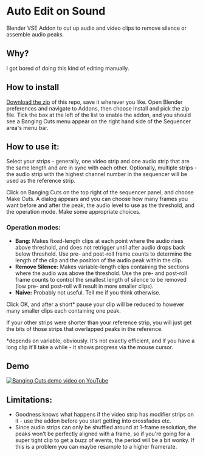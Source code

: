 # Auto Edit on Sound
Blender VSE Addon to cut up audio and video clips to remove silence or assemble audio peaks.

## Why?
I got bored of doing this kind of editing manually.

## How to install
[Download the zip](https://github.com/OllyFunkster/bangingcuts/archive/refs/heads/main.zip) of this repo, save it wherever you like. Open Blender preferences and navigate to Addons, then choose Install and pick the zip file. Tick the box at the left of the list to enable the addon, and you should see a Banging Cuts menu appear on the right hand side of the Sequencer area's menu bar.

## How to use it:
Select your strips - generally, one video strip and one audio strip that are the same length and are in sync with each other. Optionally, multiple strips - the audio strip with the highest channel number in the sequencer will be used as the reference strip.

Click on Banging Cuts on the top right of the sequencer panel, and choose Make Cuts. A dialog appears and you can choose how many frames you want before and after the peak, the audio level to use as the threshold, and the operation mode. Make some appropriate choices.

### Operation modes:
- **Bang:** Makes fixed-length clips at each point where the audio rises above threshold, and does not retrigger until after audio drops back below threshold. Use pre- and post-roll frame counts to determine the length of the clip and the position of the audio peak within the clip.
- **Remove Silence:** Makes variable-length clips containing the sections where the audio was above the threshold. Use the pre- and post-roll frame counts to control the smallest length of silence to be removed (low pre- and post-roll will result in more smaller clips).
- **Naive:** Probably not useful. Tell me if you think otherwise.

Click OK, and after a short* pause your clip will be reduced to however many smaller clips each containing one peak.

If your other strips were shorter than your reference strip, you will just get the bits of those strips that overlapped peaks in the reference.

*depends on variable, obviously. It's not exactly efficient, and if you have a long clip it'll take a while - it shows progress via the mouse cursor.

## Demo
[![Banging Cuts demo video on YouTube](https://img.youtube.com/vi/9Aih2OgvYlo/0.jpg)](http://www.youtube.com/watch?v=9Aih2OgvYlo)

## Limitations:
- Goodness knows what happens if the video strip has modifier strips on it - use the addon before you start getting into crossfades etc.
- Since audio strips can only be shuffled around at 1-frame resolution, the peaks won't be perfectly aligned with a frame, so if you're going for a super tight clip to get a buzz of events, the period will be a bit wonky. If this is a problem you can maybe resample to a higher framerate.
